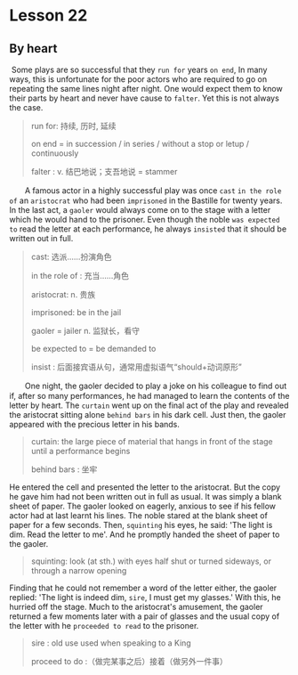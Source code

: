 # Lesson 22 

## By heart

​	Some plays are so successful that they `run for` years `on end`, In many ways, this is unfortunate for the poor actors who are required to go on repeating the same lines night after night. One would expect them to know their parts by heart and never have cause to `falter`. Yet this is not always the case.

> run for: 持续, 历时, 延续
>
> on end = in succession / in series / without a stop or letup / continuously
>
> falter : v. 结巴地说；支吾地说 = stammer

　　A famous actor in a highly successful play was once `cast` `in the role of` an `aristocrat` who had been `imprisoned` in the Bastille for twenty years. In the last act, a `gaoler` would always come on to the stage with a letter which he would hand to the prisoner. Even though the noble `was expected to` read the letter at each performance, he always `insisted` that it should be written out in full.

> cast: 选派……扮演角色
>
> in the role of : 充当……角色
>
> aristocrat: n. 贵族
>
> imprisoned: be in the jail
>
> gaoler = jailer n. 监狱长，看守
>
> be expected to = be demanded to
>
> insist : 后面接宾语从句，通常用虚拟语气“should+动词原形”

　　One night, the gaoler decided to play a joke on his colleague to find out if, after so many performances, he had managed to learn the contents of the letter by heart. The `curtain` went up on the final act of the play and revealed the aristocrat sitting alone `behind bars` in his dark cell. Just then, the gaoler appeared with the precious letter in his bands. 

> curtain: the large piece of material that hangs in front of the stage until a performance begins
>
> behind bars : 坐牢

He entered the cell and presented the letter to the aristocrat. But the copy he gave him had not been written out in full as usual. It was simply a blank sheet of paper. The gaoler looked on eagerly, anxious to see if his fellow actor had at last learnt his lines. The noble stared at the blank sheet of paper for a few seconds. Then, `squinting` his eyes, he said: 'The light is dim. Read the letter to me'. And he promptly handed the sheet of paper to the gaoler. 

> squinting: look (at sth.) with eyes half shut or turned sideways, or through a narrow opening

Finding that he could not remember a word of the letter either, the gaoler replied: 'The light is indeed dim, `sire`, I must get my glasses.' With this, he hurried off the stage. Much to the aristocrat's amusement, the gaoler returned a few moments later with a pair of glasses and the usual copy of the letter with he `proceeded to read` to the prisoner.

> sire : old use used when speaking to a King
>
> proceed to do :（做完某事之后）接着（做另外一件事）